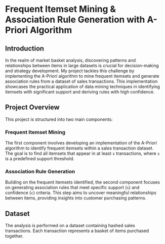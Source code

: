 # Frequent Itemset Mining & Association Rule Generation with A-Priori Algorithm

## Introduction

In the realm of market basket analysis, discovering patterns and relationships between items in large datasets is crucial for decision-making and strategy development. My project tackles this challenge by implementing the A-Priori algorithm to mine frequent itemsets and generate association rules from a dataset of sales transactions. This implementation showcases the practical application of data mining techniques in identifying itemsets with significant support and deriving rules with high confidence.

## Project Overview

This project is structured into two main components:

### Frequent Itemset Mining

The first component involves developing an implementation of the A-Priori algorithm to identify frequent itemsets within a sales transaction dataset. The goal is to find all itemsets that appear in at least `s` transactions, where `s` is a predefined support threshold.

### Association Rule Generation

Building on the frequent itemsets identified, the second component focuses on generating association rules that meet specific support (`s`) and confidence (`c`) criteria. This step aims to uncover meaningful relationships between items, providing insights into customer purchasing patterns.

## Dataset

The analysis is performed on a dataset containing hashed sales transactions. Each transaction represents a basket of items purchased together.


